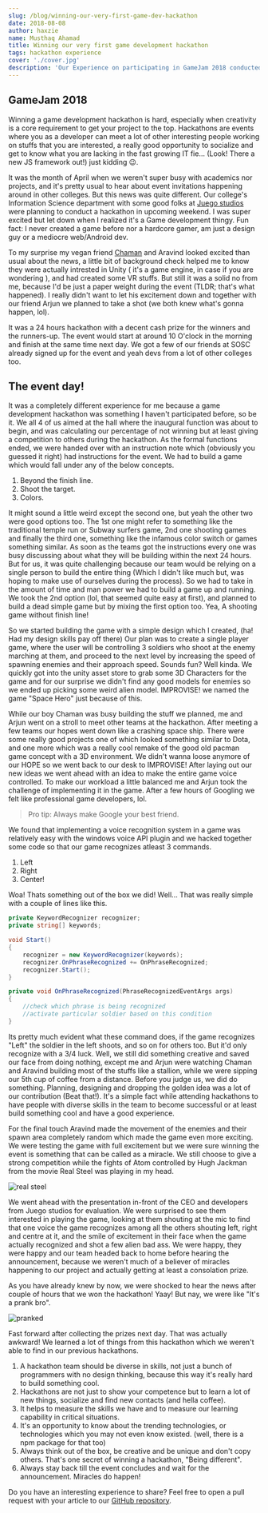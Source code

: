 ```yaml
---
slug: /blog/winning-our-very-first-game-dev-hackathon
date: 2018-08-08
author: haxzie
name: Musthaq Ahamad
title: Winning our very first game development hackathon
tags: hackathon experience
cover: './cover.jpg'
description: 'Our Experience on participating in GameJam 2018 conducted by Juego studios in Sahyadri College. If you are a beginner and want to participate in hackathons, this post has a good take away which can help you in your next hackathon.'
---
```


## GameJam 2018

Winning a game development hackathon is hard, especially when creativity is a core requirement to get your project to the top. Hackathons are events where you as a developer can meet a lot of other interesting people working on stuffs that you are interested, a really good opportunity to socialize and get to know what you are lacking in the fast growing IT fie... (Look! There a new JS framework out!) just kidding 😉.  

It was the month of April when we weren't super busy with academics nor projects, and it's pretty usual to hear about event invitations happening around in other colleges. But this news was quite different. Our college's Information Science department with some good folks at [Juego studios](https://www.juegostudio.com) were planning to conduct a hackathon in upcoming weekend. I was super excited but let down when I realized it's a Game development thingy. Fun fact: I never created a game before nor a hardcore gamer, am just a design guy or a mediocre web/Android dev.  

To my surprise my vegan friend [Chaman](https://github.com/chaman-k) and Aravind looked excited than usual about the news, a little bit of background check helped me to know they were actually intrested in Unity ( it's a game engine, in case if you are wondering ), and had created some VR stuffs. But still it was a solid no from me, because I'd be just a paper weight during the event (TLDR; that's what happened). I really didn't want to let his excitement down and together with our friend Arjun we planned to take a shot (we both knew what's gonna happen, lol).

It was a 24 hours hackathon with a decent cash prize for the winners and the runners-up. The event would start at around 10 O'clock in the morning and finish at the same time next day. We got a few of our friends at SOSC already signed up for the event and yeah devs from a lot of other colleges too.

## The event day!
It was a completely different experience for me because a game development hackathon was something I haven't participated before, so be it. We all 4 of us aimed at the hall where the inaugural function was about to begin, and was calculating our percentage of not winning but at least giving a competition to others during the hackathon. As the formal functions ended, we were handed over with an instruction note which (obviously you guessed it right) had instructions for the event. We had to build a game which would fall under any of the below concepts.

1. Beyond the finish line.
2. Shoot the target.
3. Colors.

It might sound a little weird except the second one, but yeah the other two were good options too. The 1st one might refer to something like the traditional temple run or Subway surfers game, 2nd one shooting games and finally the third one, something like the infamous color switch or games something similar. As soon as the teams got the instructions every one was busy discussing about what they will be building within the next 24 hours. But for us, it was quite challenging because our team would be relying on a single person to build the entire thing (Which I didn't like much but, was hoping to make use of ourselves during the process). So we had to take in the amount of time and man power we had to build a game up and running. We took the 2nd option (lol, that seemed quite easy at first), and planned to build a dead simple game but by mixing the first option too. Yea, A shooting game without finish line!

So we started building the game with a simple design which I created, (ha! Had my design skills pay off there) Our plan was to create a single player game, where the user will be controlling 3 soldiers who shoot at the enemy marching at them, and proceed to the next level by increasing the speed of spawning enemies and their approach speed. Sounds fun? Well kinda. We quickly got into the unity asset store to grab some 3D Characters for the game and for our surprise we didn't find any good models for enemies so we ended up picking some weird alien model. IMPROVISE! we named the game "Space Hero" just because of this.

While our boy Chaman was busy building the stuff we planned, me and Arjun went on a stroll to meet other teams at the hackathon. After meeting a few teams our hopes went down like a crashing space ship. There were some really good projects one of which looked something similar to Dota, and one more which was a really cool remake of the good old pacman game concept with a 3D environment. We didn't wanna loose anymore of our HOPE so we went back to our desk to IMPROVISE! After laying out our new ideas we went ahead with an idea to make the entire game voice controlled. To make our workload a little balanced me and Arjun took the challenge of implementing it in the game. After a few hours of Googling we felt like professional game developers, lol.
> Pro tip: Always make Google your best friend.

We found that implementing a voice recognition system in a game was relatively easy with the windows voice API plugin and we hacked together some code so that our game recognizes atleast 3 commands.
1. Left
2. Right
3. Center!

Woa! Thats something out of the box we did! Well... That was really simple with a couple of lines like this.
```csharp
private KeywordRecognizer recognizer;
private string[] keywords;

void Start()
{
    recognizer = new KeywordRecognizer(keywords);
    recognizer.OnPhraseRecognized += OnPhraseRecognized;
    recognizer.Start();
}

private void OnPhraseRecognized(PhraseRecognizedEventArgs args)
{
    //check which phrase is being recognized
    //activate particular soldier based on this condition
}
```
Its pretty much evident what these command does, if the game recognizes "Left" the soldier in the left shoots, and so on for others too. But it'd only recognize with a 3/4 luck. Well, we still did something creative and saved our face from doing nothing, except me and Arjun were watching Chaman and Aravind building most of the stuffs like a stallion, while we were sipping our 5th cup of coffee from a distance. Before you judge us, we did do something. Planning, designing and dropping the golden idea was a lot of our contribution (Beat that!). It's a simple fact while attending hackathons to have people with diverse skills in the team to become successful or at least build something cool and have a good experience.

For the final touch Aravind made the movement of the enemies and their spawn area completely random which made the game even more exciting. We were testing the game with full excitement but we were sure winning the event is something that can be called as a miracle. We still choose to give a strong competition while the fights of Atom controlled by Hugh Jackman from the movie Real Steel was playing in my head.

![real steel](https://media.giphy.com/media/OQJffa3JkqDQY/giphy.gif)

We went ahead with the presentation in-front of the CEO and developers from Juego studios for evaluation. We were surprised to see them interested in playing the game, looking at them shouting at the mic to find that one voice the game recognizes among all the others shouting left, right and centre at it, and the smile of excitement in their face when the game actually recognized and shot a few alien bad ass. We were happy, they were happy and our team headed back to home before hearing the announcement, because we weren't much of a believer of miracles happening to our project and actually getting at least a consolation prize.

As you have already knew by now, we were shocked to hear the news after couple of hours that we won the hackathon! Yaay! But nay, we were like "It's a prank bro".

![pranked](https://media.giphy.com/media/26xBI73gWquCBBCDe/giphy.gif)

Fast forward after collecting the prizes next day. That was actually awkward! We learned a lot of things from this hackathon which we weren't able to find in our previous hackathons.

1. A hackathon team should be diverse in skills, not just a bunch of programmers with no design thinking, because this way it's really hard to build something cool.
2. Hackathons are not just to show your competence but to learn a lot of new things, socialize and find new contacts (and hella coffee).
3. It helps to measure the skills we have and to measure our learning capability in critical situations.
4. It's an opportunity to know about the trending technologies, or technologies which you may not even know existed. (well, there is a npm package for that too)
5. Always think out of the box, be creative and be unique and don't copy others. That's one secret of winning a hackathon, "Being different".
6. Always stay back till the event concludes and wait for the announcement. Miracles do happen!

Do you have an interesting experience to share? Feel free to open a pull request with your article to our [GitHub repository](https://github.com/haxzie/sosc-website). 
